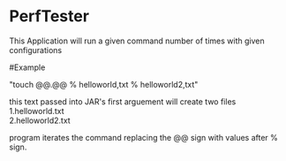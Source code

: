 # PerfTester
This Application will run a given command number of times with given configurations

#Example

 "touch @@.@@ % helloworld,txt % helloworld2,txt"
 
 this text passed into JAR's first arguement will create two files 
 <br />
    1.helloworld.txt<br />
    2.helloworld2.txt<br />
    
program iterates the command replacing the @@ sign with values after % sign.
